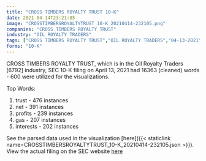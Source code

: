 ```yaml
---
title: "CROSS TIMBERS ROYALTY TRUST 10-K"
date: 2021-04-14T23:21:05
image: "CROSSTIMBERSROYALTYTRUST_10-K_20210414-232105.png"
companies: "CROSS TIMBERS ROYALTY TRUST"
industry: "OIL ROYALTY TRADERS"
tags: ["CROSS TIMBERS ROYALTY TRUST","OIL ROYALTY TRADERS","04-13-2021","10-K"]
forms: "10-K"
---
```

CROSS TIMBERS ROYALTY TRUST, which is in the Oil Royalty Traders [6792] industry, SEC 10-K filing on April 13, 2021 had 16363 (cleaned) words - 600 were utilized for the visualizations.

Top Words:
1. trust - 476 instances
2. net - 391 instances
3. profits - 239 instances
4. gas - 207 instances
5. interests - 202 instances


See the parsed data used in the visualization [here]({{< staticlink name=CROSSTIMBERSROYALTYTRUST_10-K_20210414-232105.json >}}).  
View the actual filing on the SEC website [here](https://www.sec.gov/Archives/edgar/data/881787/0001193125-21-114753.txt)